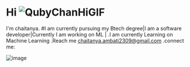 # Hi ![QubyChanHiGIF](https://user-images.githubusercontent.com/83417179/225971133-3183c6ae-9b5c-4553-8410-b83b5737d7d2.gif)
I'm chaitanya.
#I am currently pursuing my Btech degree|I am a software developer|Currently I am working on ML | 
.I am currently Learning on Machine Learning
.Reach me chaitanya.ambati2309@gmail.com
.connect me:


![image](https://user-images.githubusercontent.com/83417179/225976894-be6c55b0-6d30-4df2-b6f3-046bbff5029a.png)





